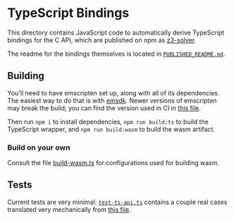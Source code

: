 # TypeScript Bindings

This directory contains JavaScript code to automatically derive TypeScript bindings for the C API, which are published on npm as [z3-solver](https://www.npmjs.com/package/z3-solver).

The readme for the bindings themselves is located in [`PUBLISHED_README.md`](./PUBLISHED_README.md).


## Building

You'll need to have emscripten set up, along with all of its dependencies. The easiest way to do that is with [emsdk](https://github.com/emscripten-core/emsdk). Newer versions of emscripten may break the build; you can find the version used in CI in [this file](https://github.com/Z3Prover/z3/blob/master/.github/workflows/wasm.yml#L13).

Then run `npm i` to install dependencies, `npm run build:ts` to build the TypeScript wrapper, and `npm run build:wasm` to build the wasm artifact.

### Build on your own

Consult the file [build-wasm.ts](https://github.com/Z3Prover/z3/blob/master/src/api/js/scripts/build-wasm.ts) for configurations used for building wasm.

## Tests

Current tests are very minimal: [`test-ts-api.ts`](./test-ts-api.ts) contains a couple real cases translated very mechanically from [this file](https://github.com/Z3Prover/z3/blob/90fd3d82fce20d45ed2eececdf65545bab769503/examples/c/test_capi.c).
